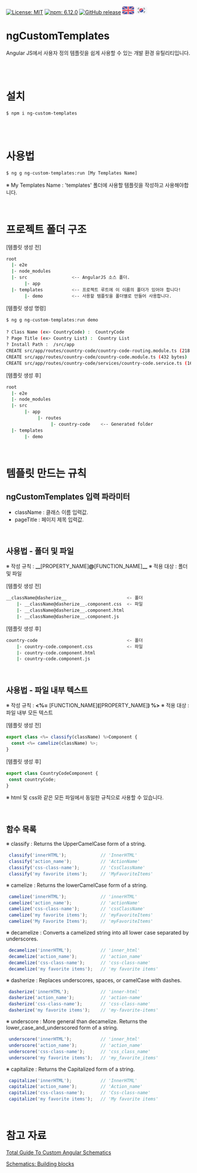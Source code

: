 [![License: MIT](https://img.shields.io/badge/License-MIT-yellow.svg)](https://opensource.org/licenses/MIT)
[![npm: 6.12.0](https://img.shields.io/badge/npm-6.12.0-blue.svg)](https://www.npmjs.com/~shockutility)
[![GitHub release](https://img.shields.io/github/release/ShockUtility/ngCustomTemplates.svg)](https://github.com/ShockUtility/ngCustomTemplates)
[![English](https://github.com/ShockUtility/ngCustomTemplates/blob/master/res/en.png?raw=true)](https://github.com/ShockUtility/ngCustomTemplates)
[![Korea](https://github.com/ShockUtility/ngCustomTemplates/blob/master/res/kr.png?raw=true)](https://github.com/ShockUtility/ngCustomTemplates/blob/master/README_kr.md)


# ngCustomTemplates

Angular JS에서 사용자 정의 템플릿을 쉽게 사용할 수 있는 개발 환경 유틸리티입니다.

<br><br>

# 설치

```bash
$ npm i ng-custom-templates
```

<br><br>

# 사용법

```bash
$ ng g ng-custom-templates:run [My Templates Name]
```

※ My Templates Name : 'templates' 폴더에 사용할 템플릿을 작성하고 사용해야합니다.

<br>

# 프로젝트 폴더 구조

[템플릿 생성 전]
```bash
root
  |- e2e
  |- node_modules
  |- src                 <-- AngularJS 소스 폴더.
       |- app
  |- templates           <-- 프로젝트 루트에 이 이름의 폴더가 있어야 합니다!
       |- demo           <-- 사용할 템플릿을 폴더별로 만들어 사용합니다.
```

[템플릿 생성 명령]
```bash
$ ng g ng-custom-templates:run demo

? Class Name (ex> CountryCode) :  CountryCode
? Page Title (ex> Country List) :  Country List
? Install Path :  /src/app
CREATE src/app/routes/country-code/country-code-routing.module.ts (218 bytes)
CREATE src/app/routes/country-code/country-code.module.ts (432 bytes)
CREATE src/app/routes/country-code/services/country-code.service.ts (161 bytes)
```

[템플릿 생성 후]
```bash
root
  |- e2e
  |- node_modules
  |- src
       |- app
            |- routes
                 |- country-code	<-- Generated folder
  |- templates
       |- demo
```

<br>

# 템플릿 만드는 규칙

## ngCustomTemplates 입력 파라미터

* className : 클래스 이름 입력값.
* pageTitle : 페이지 제목 입력값.

<br>

## 사용법 - 폴더 및 파일

※ 작성 규칙 : <b>&#95;&#95;</b>&#91;PROPERTY_NAME&#93;<b>@</b>&#91;FUNCTION_NAME&#93;<b>&#95;&#95;</b>
※ 적용 대상 : 폴더 및 파일

[템플릿 생성 전]
```bash
__className@dasherize__                       <- 폴더
    |- __className@dasherize__.component.css  <- 파일
    |- __className@dasherize__.component.html
    |- __className@dasherize__.component.js
```
[템플릿 생성 후]
```bash
country-code                                  <- 폴더
    |- country-code.component.css             <- 파일
    |- country-code.component.html
    |- country-code.component.js
```

<br>

## 사용법 - 파일 내부 텍스트

※ 작성 규칙 : <b><%=</b> &#91;FUNCTION_NAME&#93;<b>(</b>&#91;PROPERTY_NAME&#93;<b>) %></b>
※ 적용 대상 : 파일 내부 모든 텍스트

[템플릿 생성 전]
```javascript
export class <%= classify(className) %>Component {
  const <%= camelize(className) %>;
}
```
[템플릿 생성 후]
 ```javascript
export class CountryCodeComponent {
  const countryCode;
}
```

※ html 및 css와 같은 모든 파일에서 동일한 규칙으로 사용할 수 있습니다.

<br>

## 함수 목록

※ classify : Returns the UpperCamelCase form of a string.
```javascript
 classify('innerHTML');             // 'InnerHTML'
 classify('action_name');           // 'ActionName'
 classify('css-class-name');        // 'CssClassName'
 classify('my favorite items');     // 'MyFavoriteItems'
```

※ camelize : Returns the lowerCamelCase form of a string.
```javascript
 camelize('innerHTML');             // 'innerHTML'
 camelize('action_name');           // 'actionName'
 camelize('css-class-name');        // 'cssClassName'
 camelize('my favorite items');     // 'myFavoriteItems'
 camelize('My Favorite Items');     // 'myFavoriteItems'
```

※ decamelize : Converts a camelized string into all lower case separated by underscores.
```javascript
 decamelize('innerHTML');           // 'inner_html'
 decamelize('action_name');         // 'action_name'
 decamelize('css-class-name');      // 'css-class-name'
 decamelize('my favorite items');   // 'my favorite items'
```

※ dasherize : Replaces underscores, spaces, or camelCase with dashes.
```javascript
 dasherize('innerHTML');            // 'inner-html'
 dasherize('action_name');          // 'action-name'
 dasherize('css-class-name');       // 'css-class-name'
 dasherize('my favorite items');    // 'my-favorite-items'
```

※ underscore : More general than decamelize. Returns the lower\_case\_and\_underscored form of a string.
```javascript
 underscore('innerHTML');           // 'inner_html'
 underscore('action_name');         // 'action_name'
 underscore('css-class-name');      // 'css_class_name'
 underscore('my favorite items');   // 'my_favorite_items'
```

※ capitalize : Returns the Capitalized form of a string.
```javascript
 capitalize('innerHTML');           // 'InnerHTML'
 capitalize('action_name');         // 'Action_name'
 capitalize('css-class-name');      // 'Css-class-name'
 capitalize('my favorite items');   // 'My favorite items'
```

<br>

# 참고 자료

[Total Guide To Custom Angular Schematics](https://medium.com/@tomastrajan/total-guide-to-custom-angular-schematics-5c50cf90cdb4)

[Schematics: Building blocks](https://dev.to/thisdotmedia/schematics-building-blocks-2mg3)


